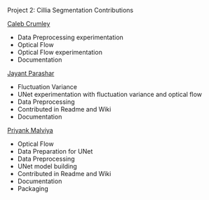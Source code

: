 Project 2: Cillia Segmentation Contributions

[Caleb Crumley](https://github.com/crumleyc)
  * Data Preprocessing experimentation
  * Optical Flow
  * Optical Flow experimentation
  * Documentation


[Jayant Parashar](https://github.com/Jayant1234)
  * Fluctuation Variance
  * UNet experimentation with fluctuation variance and optical flow
  * Data Preprocessing
  * Contributed in Readme and Wiki
  * Documentation

[Priyank Malviya](https://github.com/priyankmalviya)
  * Optical Flow
  * Data Preparation for UNet
  * Data Preprocessing
  * UNet model building
  * Contributed in Readme and Wiki
  * Documentation
  * Packaging 
  
